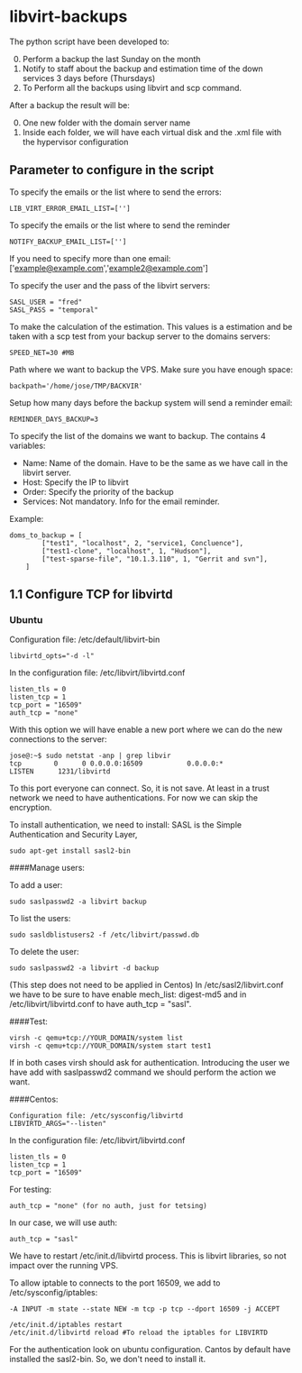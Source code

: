 # libvirt-backups


The python script have been developed to:

0. Perform a backup the last Sunday on the month
0. Notify to staff about the backup and estimation time of the down services 3 days before (Thursdays)
0. To Perform all the backups using libvirt and scp command.

After a backup the result will be:

0. One new folder with the domain server name
0. Inside each folder, we will have each virtual disk and the .xml file with the hypervisor configuration

## Parameter to configure in the script

To specify the emails or the list where to send the errors:
```
LIB_VIRT_ERROR_EMAIL_LIST=['']
```

To specify the emails or the list where to send the reminder
```
NOTIFY_BACKUP_EMAIL_LIST=['']
```

If you need to specify more than one email: ['example@example.com','example2@example.com']

To specify the user and the pass of the libvirt servers:
```
SASL_USER = "fred"
SASL_PASS = "temporal"
```

To make the calculation of the estimation. This values is a estimation and be taken with a scp test from your backup server to the domains servers: 
```
SPEED_NET=30 #MB
```

Path where we want to backup the VPS. Make sure you have enough space:
```
backpath='/home/jose/TMP/BACKVIR'
```

Setup how many days before the backup system will send a reminder email:
```
REMINDER_DAYS_BACKUP=3
```

To specify the list of the domains we want to backup. The contains 4 variables:

* Name: Name of the domain. Have to be the same as we have call in the libvirt server.
* Host: Specify the IP to libvirt 
* Order: Specify the priority of the backup
* Services: Not mandatory. Info for the email reminder.

Example:
```
doms_to_backup = [
        ["test1", "localhost", 2, "service1, Concluence"],
        ["test1-clone", "localhost", 1, "Hudson"],
        ["test-sparse-file", "10.1.3.110", 1, "Gerrit and svn"],
    ]
```

## 1.1 Configure TCP for libvirtd
### Ubuntu

Configuration file: /etc/default/libvirt-bin
```
libvirtd_opts="-d -l"
```

In the configuration file: /etc/libvirt/libvirtd.conf
```
listen_tls = 0
listen_tcp = 1
tcp_port = "16509"
auth_tcp = "none"
```

With this option we will have enable a new port where we can do the new connections to the server:
```
jose@:~$ sudo netstat -anp | grep libvir 
tcp        0      0 0.0.0.0:16509           0.0.0.0:*               LISTEN      1231/libvirtd
```

To this port everyone can connect. So, it is not save. At least in a trust network we need to have authentications. For now we can skip the encryption.

To install authentication, we need to install: SASL is the Simple Authentication and Security Layer, 
```
sudo apt-get install sasl2-bin 
```

####Manage users:

To add a user:
```
sudo saslpasswd2 -a libvirt backup
```

To list the users:
```
sudo sasldblistusers2 -f /etc/libvirt/passwd.db
```

To delete the user:
```
sudo saslpasswd2 -a libvirt -d backup
```

(This step does not need to be applied in Centos) In /etc/sasl2/libvirt.conf we have to be sure to have enable mech_list: digest-md5 and in /etc/libvirt/libvirtd.conf to have auth_tcp = "sasl".

####Test:
```
virsh -c qemu+tcp://YOUR_DOMAIN/system list
virsh -c qemu+tcp://YOUR_DOMAIN/system start test1
```
If in both cases virsh should ask for authentication. Introducing the user we have add with  saslpasswd2 command we should perform the action we want.



####Centos:
```
Configuration file: /etc/sysconfig/libvirtd
LIBVIRTD_ARGS="--listen"
```

In the configuration file: /etc/libvirt/libvirtd.conf
```
listen_tls = 0
listen_tcp = 1
tcp_port = "16509"
```

For testing:
```
auth_tcp = "none" (for no auth, just for tetsing)
```

In our case, we will use auth:
```
auth_tcp = "sasl"
```

We have to restart /etc/init.d/libvirtd process. This is libvirt libraries, so not impact over the running VPS.

To allow iptable to connects to the port 16509, we add to /etc/sysconfig/iptables:
```
-A INPUT -m state --state NEW -m tcp -p tcp --dport 16509 -j ACCEPT

/etc/init.d/iptables restart
/etc/init.d/libvirtd reload #To reload the iptables for LIBVIRTD
```

For the authentication look on ubuntu configuration. Cantos by default have installed the sasl2-bin. So, we don't need to install it.